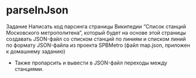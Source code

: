 # parseInJson
Задание 
Написать код парсинга страницы Википедии “Список станций Московского метрополитена”, который будет на основе этой страницы создавать 
JSON-файл со списком станций по линиям и списком линий по формату JSON-файла из проекта SPBMetro (файл map.json, приложен к домашнему заданию)

* Также пропарсить и вывести в JSON-файл переходы между станциями.
